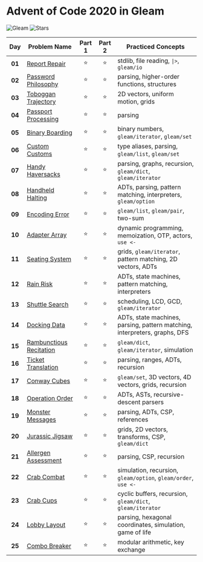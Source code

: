 # Advent of Code 2020 in Gleam

![Gleam](https://img.shields.io/badge/Gleam-grey?logo=Elixir)
![Stars](https://img.shields.io/badge/🌟%20stars-50/50-orange)

|  Day   | Problem Name                                                    | Part 1 | Part 2 | Practiced Concepts                                                         |
| :----: | --------------------------------------------------------------- | :----: | :----: | -------------------------------------------------------------------------- |
| **01** | [Report Repair](https://adventofcode.com/2020/day/1)            | :star: | :star: | stdlib, file reading, `\|>`, `gleam/io`                                    |
| **02** | [Password Philosophy](https://adventofcode.com/2020/day/2)      | :star: | :star: | parsing, higher-order functions, structures                                |
| **03** | [Toboggan Trajectory](https://adventofcode.com/2020/day/3)      | :star: | :star: | 2D vectors, uniform motion, grids                                          |
| **04** | [Passport Processing](https://adventofcode.com/2020/day/4)      | :star: | :star: | parsing                                                                    |
| **05** | [Binary Boarding](https://adventofcode.com/2020/day/5)          | :star: | :star: | binary numbers, `gleam/iterator`, `gleam/set`                              |
| **06** | [Custom Customs](https://adventofcode.com/2020/day/6)           | :star: | :star: | type aliases, parsing, `gleam/list`, `gleam/set`                           |
| **07** | [Handy Haversacks](https://adventofcode.com/2020/day/7)         | :star: | :star: | parsing, graphs, recursion, `gleam/dict`, `gleam/iterator`                 |
| **08** | [Handheld Halting](https://adventofcode.com/2020/day/8)         | :star: | :star: | ADTs, parsing, pattern matching, interpreters, `gleam/option`              |
| **09** | [Encoding Error](https://adventofcode.com/2020/day/9)           | :star: | :star: | `gleam/list`, `gleam/pair`, two-sum                                        |
| **10** | [Adapter Array](https://adventofcode.com/2020/day/10)           | :star: | :star: | dynamic programming, memoization, OTP, actors, `use <-`                    |
| **11** | [Seating System](https://adventofcode.com/2020/day/11)          | :star: | :star: | grids, `gleam/iterator`, pattern matching, 2D vectors, ADTs                |
| **12** | [Rain Risk](https://adventofcode.com/2020/day/12)               | :star: | :star: | ADTs, state machines, pattern matching, interpreters                       |
| **13** | [Shuttle Search](https://adventofcode.com/2020/day/13)          | :star: | :star: | scheduling, LCD, GCD, `gleam/iterator`                                     |
| **14** | [Docking Data](https://adventofcode.com/2020/day/14)            | :star: | :star: | ADTs, state machines, parsing, pattern matching, interpreters, graphs, DFS |
| **15** | [Rambunctious Recitation](https://adventofcode.com/2020/day/15) | :star: | :star: | `gleam/dict`, `gleam/iterator`, simulation                                 |
| **16** | [Ticket Translation](https://adventofcode.com/2020/day/16)      | :star: | :star: | parsing, ranges, ADTs, recursion                                           |
| **17** | [Conway Cubes](https://adventofcode.com/2020/day/17)            | :star: | :star: | `gleam/set`, 3D vectors, 4D vectors, grids, recursion                      |
| **18** | [Operation Order](https://adventofcode.com/2020/day/18)         | :star: | :star: | ADTs, ASTs, recursive-descent parsers                                      |
| **19** | [Monster Messages](https://adventofcode.com/2020/day/19)        | :star: | :star: | parsing, ADTs, CSP, references                                             |
| **20** | [Jurassic Jigsaw](https://adventofcode.com/2020/day/20)         | :star: | :star: | grids, 2D vectors, transforms, CSP, `gleam/dict`                           |
| **21** | [Allergen Assessment](https://adventofcode.com/2020/day/21)     | :star: | :star: | parsing, CSP, recursion                                                    |
| **22** | [Crab Combat](https://adventofcode.com/2020/day/22)             | :star: | :star: | simulation, recursion, `gleam/option`, `gleam/order`, `use <-`             |
| **23** | [Crab Cups](https://adventofcode.com/2020/day/23)               | :star: | :star: | cyclic buffers, recursion, `gleam/dict`, `gleam/iterator`                  |
| **24** | [Lobby Layout](https://adventofcode.com/2020/day/24)            | :star: | :star: | parsing, hexagonal coordinates, simulation, game of life                   |
| **25** | [Combo Breaker](https://adventofcode.com/2020/day/25)           | :star: | :star: | modular arithmetic, key exchange                                           |

